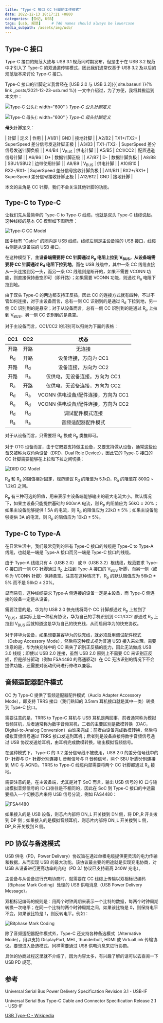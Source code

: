 ```yaml
---
title: "Type-C 接口 CC 针脚的工作模式"
date: 2022-12-13 18:17:21 +0800
categories: [杂记, USB]
tags: [usb, 规范]     # TAG names should always be lowercase
media_subpath: /assets/img/usb/
---
```


## Type-C 接口

Type-C 接口的规范大致与 USB 3.1 规范同时期发布，但是由于在 USB 3.2 规范中才引入了 Type-C 的双通道传输模式，因此我们通常仅基于 USB 3.2 及以后的规范版本来讨论 Type-C 接口。

Type-C 接口的针脚定义我曾经在 [USB 2.0 与 USB 3.2]({{ site.baseurl }}{% link _posts/2021-12-23-usb.md %}) 一文中介绍过，为了方便，我将其搬运到本文中：

![Type-C 公头](USB_Type-C_plug_pinout.svg){: width="600" }
_Type-C 公头针脚定义_

![Type-C 母头](USB_Type-C_Receptacle_Pinout.svg){: width="600" }
_Type-C 母头针脚定义_

**母头**针脚定义：

| 针脚 | 定义 | 作用 |
| A1/B1 | GND | 接地针脚 |
| A2/B2 | TX1+/TX2+ | SuperSpeed 差分信号发送针脚正极 |
| A3/B3 | TX1-/TX2- | SuperSpeed 差分信号发送针脚负极 |
| A4/B4 | V<sub>BUS</sub> | 供电针脚 |
| A5/B5 | CC1/CC2 | 配置通道信号针脚 |
| A6/B6 | D+ | 数据针脚正极 |
| A7/B7 | D- | 数据针脚负极 |
| A8/B8 | SBU1/SBU2 | 边带使用针脚 |
| A9/B9 | V<sub>BUS</sub> | 供电针脚 |
| A10/B10 | RX2-/RX1- | SuperSpeed 差分信号接收针脚负极 |
| A11/B11 | RX2+/RX1+ | SuperSpeed 差分信号接收针脚正极 |
| A12/B12 | GND | 接地针脚 |

本文的主角是 CC 针脚，我们不会关注其他针脚的功能。

## Type-C to Type-C

让我们先从最简单的 Type-C to Type-C 线缆，也就是双头 Type-C 线缆说起。这种线缆的基本 CC 模型如下图所示：

![Type-C CC Model](Type-C_CC_model.png)

图中标有 "Cable" 的圈内是 USB 线缆，线缆左侧是主设备端的 USB 接口，线缆右侧是从设备端的 USB 接口。

在这种模型下，**主设备端需要将 CC 针脚通过 R<sub>p</sub> 电阻上拉到 V<sub>BUS</sub>，从设备端需要将 CC 针脚通过 R<sub>d</sub> 电阻下拉到地**。而在 USB 线缆中，其中一条 CC 线缆直接从一头连接到另一头，而另一条 CC 线缆则是断开的，如果不需要 VCONN 功能，则直接保持悬空即可（即开路）；如果需要 VCONN 功能，则通过 R<sub>a</sub> 电阻下拉到地。

由于双头 Type-C 的两边都支持正反插，因此 CC 的连接方式就有四种，不过不管如何连接，对于主设备而言，总有一侧 CC 识别到的是通过 R<sub>d</sub> 下拉到地，另一侧 CC 识别到的是悬空；对于从设备而言，总有一侧 CC 识别到的是通过 R<sub>p</sub> 上拉到 V<sub>BUS</sub>，另一侧 CC 识别到的是悬空。

对于主设备而言，CC1/CC2 的识别可以归纳为下面的表格：

|      CC1      |      CC2      |                状态                 |
| :-----------: | :-----------: | :---------------------------------: |
|     开路      |     开路      |               无连接                |
| R<sub>d</sub> |     开路      |        设备连接，方向为 CC1         |
|     开路      | R<sub>d</sub> |        设备连接，方向为 CC2         |
|     开路      | R<sub>a</sub> |   仅供电，无设备连接，方向为 CC1    |
| R<sub>a</sub> |     开路      |   仅供电，无设备连接，方向为 CC2    |
| R<sub>d</sub> | R<sub>a</sub> | VCONN 供电设备/配件连接，方向为 CC1 |
| R<sub>a</sub> | R<sub>d</sub> | VCONN 供电设备/配件连接，方向为 CC2 |
| R<sub>d</sub> | R<sub>d</sub> |          调试配件模式连接           |
| R<sub>a</sub> | R<sub>a</sub> |         音频适配器配件模式          |

对于从设备而言，只需要将 R<sub>d</sub> 换成 R<sub>p</sub> 类推即可。

对于 OTG 设备而言，由于它既要支持做主设备，又要支持做从设备，通常这些设备又被称为双角色设备（DRD，Dual Role Device），因此它的 Type-C 接口的 CC 针脚需要能够在上拉和下拉之间切换：

![DRD CC Model](DRD_CC_model.png)

R<sub>d</sub> 和 R<sub>a</sub> 的阻值相对固定，规范建议 R<sub>d</sub> 的阻值为 5.1kΩ，R<sub>a</sub> 的阻值在 800Ω ~ 1.2kΩ 之间。

R<sub>p</sub> 有三种可选的阻值，用来表示主设备端能够输出的最大电流大小。默认情况下，如果主设备只能提供基础的 900mA 电流，则 R<sub>p</sub> 的阻值应为 56kΩ ± 20%；如果主设备能够提供 1.5A 的电流，则 R<sub>p</sub> 的阻值应为 22kΩ ± 5%；如果主设备能够提供 3A 的电流，则 R<sub>p</sub> 的阻值应为 10kΩ ± 5%。

## Type-C to Type-A

在日常生活中，我们最常见到的带有 Type-C 接口的线缆是 Type-C to Type-A 线缆，也就是一端是 Type-A 接口而另一端是 Type-C 接口的线缆。

由于 Type-A 线缆只有 4（USB 2.0） 或 9（USB 3.2）根线缆，规范要求 Type-C 接口的一侧 CC 针脚通过 R<sub>p</sub> 上拉到 Type-A 接口的 V<sub>BUS</sub> 针脚，而另一侧（或称为 VCONN 针脚）保持悬空。注意在这种情况下，R<sub>p</sub> 的默认阻值应为 56kΩ ± 5% 而不是 56kΩ ± 20%。

显而易见，这种线缆要求 Type-A 侧连接的设备一定是主设备，而 Type-C 侧连接的设备一定是从设备。

需要注意的是，华为的 USB 2.0 快充线将两个 CC 针脚都通过 R<sub>p</sub> 上拉到了 V<sub>BUS</sub>，这实际上是一种私有协议，华为自己的手机识别到 CC1/CC2 都通过 R<sub>p</sub> 上拉到 V<sub>BUS</sub> 后就知道这是华为自己的快充线，从而启用华为的快充协议。

对于非华为设备，如果想要兼容华为的快充线，就必须启用调试配件模式（Debug Accessory Mode），然后将这种模式视为普通 USB 接入来处理。需要注意的是，华为快充线中的 CC 丢失了识别正反插的能力，因此无法做成 USB 3.0 线缆；即使以 USB 2.0 连接，虽然 USB 2.0 原则上不需要 CC 来识别正反插，但是部分驱动（例如 FSA4480 的高通驱动）在 CC 无法识别的情况下不会提供功能，还需要对驱动代码进行修改以兼容。

## 音频适配器配件模式

CC 为 Type-C 提供了音频适配器配件模式（Audio Adapter Accessory Mode），即支持 TRRS 接口（我们熟知的 3.5mm 耳机接口就是其中一类）转换到 Type-C 接口。

需要注意的是，TRRS to Type-C 耳机与 USB 耳机是两回事，前者通常称为模拟音频耳机，后者通常称为数字音频耳机，二者的主要区别是数模转换（DAC，Digital-to-Analog Conversion）由谁来完成：前者由设备完成数模转换，然后将模拟音频信号通过 TRRS 接口发送到耳机；后者则是设备直接将数字音频信号通过 USB 协议发送给耳机，由耳机完成数模转换，输出模拟音频信号。

在这种模式下，Type-C 的 3.2 差分信号线不被使用，USB 2.0 的差分信号线中的 D- 针脚与 D+ 针脚分别连接 L 音频信号与 R 音频信号，两个 SBU 针脚分别连接到 MIC 与 AGND。TRRS to Type-C 线缆内部需要将两个 CC 针脚都通过 R<sub>a</sub> 接地。

需要注意的是，在主设备端，尤其是对于 SoC 而言，输出 USB 信号的 IO 口与输出模拟音频信号的 IO 口往往是不相同的，因此在 SoC 到 Type-C 接口的中途需要插入一个切换芯片来将 USB 信号分流，例如 FAS4480：

![FSA4480](FSA4480.png)

如果接入的是 USB 设备，则芯片内部将 DN_L 开关拨到 DN 侧，将 DP_R 开关拨到 DP 侧；如果接入的是模拟音频耳机，则芯片内部将 DN_L 开关拨到 L 侧，DP_R 开关拨到 R 侧。

## PD 协议与备选模式

USB 供电（PD，Power Delivery）协议旨在通过单根电缆提供更灵活的电力传输和数据，从而实现 USB 的最大功能。该协议最主要的用途就是实现充电协商，对 USB 从设备进行更高功率的充电（PD 3.1 协议已支持最高 240W 充电）。

主设备与从设备进行充电协商时，就需要在 CC 线缆上传输以双相标记编码（Biphase Mark Coding）处理的 USB 供电消息（USB Power Delivery Message）。

双相标记编码的规则是：用两个时钟周期来表示一个比特的数据，每两个时钟周期转换一次电平；在同一个比特的两个时钟周期之间，如果该比特是 0，则保持电平不变，如果该比特是 1，则反转电平。例如：

![Bitphase Mark Coding](Biphase_mark_coding.png)

除了音频适配器配件模式外，Type-C 还支持各种备选模式（Alternative Mode），用以支持 DisplayPort, MHL, thunderbolt, HDMI 或 VirtualLink 传输协议。要想进入备选模式，同样需要通过 USB 供电消息来进行协商。

具体的协商过程这里就不介绍了，因为内容太多，有兴趣了解的话可以去查阅一下 USB PD 规范。

## 参考

Universal Serial Bus Power Delivery Specification Revision 3.1 - USB-IF

Universal Serial Bus Type-C Cable and Connector Specification Release 2.1 - USB-IF

[USB Type-C - Wikipedia](https://en.wikipedia.org/wiki/USB-C)

